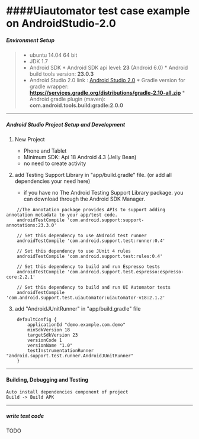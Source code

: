 ####Uiautomator test case example on AndroidStudio-2.0
==================================================

##### Environment Setup

> * ubuntu 14.04 64 bit
> * JDK 1.7
> * Android SDK
    * Android SDK api level: **23** (Android 6.0)
    * Android build tools version: **23.0.3**
> *	Android Studio 2.0 link : [Android Studio 2.0](http://developer.android.com/intl/zh-cn/tools/studio/index.html)
    * Gradle version for gradle wrapper: **https://services.gradle.org/distributions/gradle-2.10-all.zip**
    * Android gradle plugin (maven): **com.android.tools.build:gradle:2.0.0**
    
----
##### Android Studio Project Setup and Development
1. New Project
    * Phone and Tablet
    * Minimum SDK: Api 18 Android 4.3 (Jelly Bean)
    * no need to create activity
    
2. add Testing Support Library in "app/build.gradle" file. (or add all dependencies your need here)
    * if you have no The Android Testing Support Library package. you can download through the Android SDK Manager.
    
```
    //The Annotation package provides APIs to support adding annotation metadata to your app/test code.
    androidTestCompile 'com.android.support:support-annotations:23.3.0'
   
    // Set this dependency to use ANdroid test runner
    androidTestCompile 'com.android.support.test:runner:0.4'
    
    // Set this dependency to use JUnit 4 rules
    androidTestCompile 'com.android.support.test:rules:0.4'
    
    // Set this dependency to build and run Espresso tests
    androidTestCompile 'com.android.support.test.espresso:espresso-core:2.2.1'
    
    // Set this dependency to build and run UI Automator tests
    androidTestCompile 'com.android.support.test.uiautomator:uiautomator-v18:2.1.2'
```

3. add "AndroidJUnitRunner" in "app/build.gradle" file
```
    defaultConfig {
        applicationId "demo.example.com.demo"
        minSdkVersion 18
        targetSdkVersion 23
        versionCode 1
        versionName "1.0"
        testInstrumentationRunner "android.support.test.runner.AndroidJUnitRunner"
    }
```

----
#### Building, Debugging and Testing

    Auto install dependencies component of project
    Build -> Build APK

----
##### write test code
TODO
